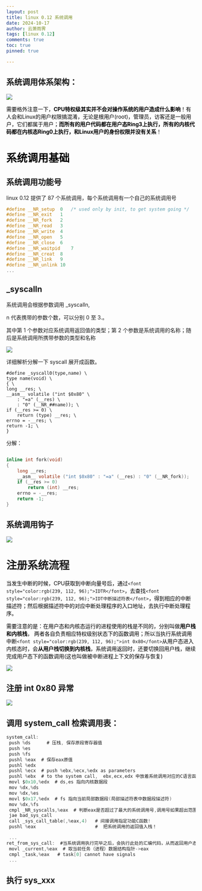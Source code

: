 ```yaml
---
layout: post
title: linux 0.12 系统调用
date: 2024-10-17
author: 云萧雨霁
tags: [linux 0.12]
comments: true
toc: true
pinned: true

---
```


## 系统调用体系架构：

![](.\pic\2025-01-24-0.12-system-call\1737521119526-f1b90fd9-213a-4919-9501-11e65d66276f.png)

<font style="color:rgb(0, 0, 0);">需要格外注意一下，</font>**<font style="color:rgb(0, 0, 0);">CPU特权级其实并不会对操作系统的用户造成什么影响</font>**<font style="color:rgb(0, 0, 0);">！有人会和Linux的用户权限搞混淆，无论是根用户(root)，管理员，访客还是一般用户，它们都属于用户；</font>**<font style="color:rgb(0, 0, 0);">而所有的用户代码都在用户态Ring3上执行，所有的内核代码都在内核态Ring0上执行，和Linux用户的身份权限并没有关系</font>**<font style="color:rgb(0, 0, 0);">！</font>

# <font style="color:rgb(0, 0, 0);">系统调用基础</font>
## 系统调用功能号
linux 0.12 提供了 87 个系统调用，每个系统调用有一个自己的系统调用号

```c
#define __NR_setup	0	/* used only by init, to get system going */
#define __NR_exit	1
#define __NR_fork	2
#define __NR_read	3
#define __NR_write	4
#define __NR_open	5
#define __NR_close	6
#define __NR_waitpid	7
#define __NR_creat	8
#define __NR_link	9
#define __NR_unlink	10
...
```

## _syscalln
系统调用会根据参数调用 _syscalln,

n 代表携带的参数个数，可以分别 0 至 3.。

其中第 1 个参数对应系统调用返回值的类型；第 2 个参数是系统调用的名称；随后是系统调用所携带参数的类型和名称

![](.\pic\2025-01-24-0.12-system-call\1730123215278-a0f4eb46-3578-4d20-99ef-59e020769a77.png)



详细解析分解一下 syscall 展开成函数。

```plain
#define _syscall0(type,name) \
type name(void) \
{ \
long __res; \
__asm__ volatile ("int $0x80" \
	: "=a" (__res) \
	: "0" (__NR_##name)); \
if (__res >= 0) \
	return (type) __res; \
errno = -__res; \
return -1; \
}
```

 分解：

```c

inline int fork(void) 
{ 
    long __res; 
    __asm__ volatile ("int $0x80" : "=a" (__res) : "0" (__NR_fork)); 
    if (__res >= 0) 
        return (int) __res; 
    errno = -__res; 
    return -1; 
}
```

## 系统调用钩子
![](.\pic\2025-01-24-0.12-system-call\1730123886681-c5b1b18d-41f2-4d31-9614-188a4f807c39.png)

# 注册系统流程
<font style="color:rgb(0, 0, 0);">当发生中断的时候，CPU获取到中断向量号后，通过</font>`<font style="color:rgb(239, 112, 96);">IDTR</font>`<font style="color:rgb(0, 0, 0);">，去查找</font>`<font style="color:rgb(239, 112, 96);">IDT中断描述符表</font>`<font style="color:rgb(0, 0, 0);">，得到相应的中断描述符；然后根据描述符中的对应中断处理程序的入口地址，去执行中断处理程序。</font>

<font style="color:rgb(0, 0, 0);">需要注意的是：在用户态和内核态运行的进程使用的栈是不同的，分别叫做</font>**<font style="color:rgb(0, 0, 0);">用户栈和内核栈</font>**<font style="color:rgb(0, 0, 0);">， 两者各自负责相应特权级别状态下的函数调用；所以当执行系统调用中断</font>`<font style="color:rgb(239, 112, 96);">int 0x80</font>`<font style="color:rgb(0, 0, 0);">从用户态进入内核态时，会</font>**<font style="color:rgb(0, 0, 0);">从用户栈切换到内核栈</font>**<font style="color:rgb(0, 0, 0);">，系统调用返回时，还要切换回用户栈，继续完成用户态下的函数调用(这也叫做被中断进程上下文的保存与恢复)</font>

![](.\pic\2025-01-24-0.12-system-call\1737678726341-aab877c1-a76f-4594-b314-ffa9eb5ab67d.png)

## 注册 int 0x80 异常
![](.\pic\2025-01-24-0.12-system-call\1730706306972-5b30be88-c091-44e4-9d0f-591a3d04febe.png)

## 调用 system_call 检索调用表：
```c
system_call:
 push %ds      # 压栈, 保存原段寄存器值
 push %es
 push %fs   
 pushl %eax  # 保存eax原值
 pushl %edx  
 pushl %ecx  # push %ebx,%ecx,%edx as parameters
 pushl %ebx  # to the system call,  ebx,ecx,edx 中放着系统调用对应的C语言函数的参数
 movl $0x10,%edx  # ds,es 指向内核数据段
 mov %dx,%ds
 mov %dx,%es
 movl $0x17,%edx  # fs 指向当前局部数据段(局部描述符表中数据段描述符)
 mov %dx,%fs
 cmpl _NR_syscalls,%eax  # 判断eax是否超过了最大的系统调用号,调用号如果超出范围的话就跳转!
 jae bad_sys_call
 call _sys_call_table(,%eax,4)   # 间接调用指定功能C函数!
 pushl %eax                      #  把系统调用的返回值入栈！

 ...
ret_from_sys_call:  #当系统调用执行完毕之后，会执行此处的汇编代码，从而返回用户态
 movl _current,%eax  # 取当前任务（进程）数据结构指针->eax
 cmpl _task,%eax   # task[0] cannot have signals
 ...
```

## 执行 sys_xxx
